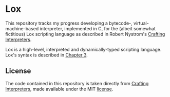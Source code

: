 # Lox

This repository tracks my progress developing a bytecode-, virtual-machine-based interpreter, implemented in C, for the (albeit somewhat fictitious) Lox scripting language as described in Robert Nystrom's [Crafting Interpreters](http://craftinginterpreters.com/contents.html).

Lox is a high-level, interpreted and dynamically-typed scripting language. Lox's syntax is described in [Chapter 3](https://craftinginterpreters.com/the-lox-language.html).

## License

The code contained in this repository is taken directly from [Crafting Interpreters](http://craftinginterpreters.com/contents.html), made available under the MIT [license](LICENSE).
